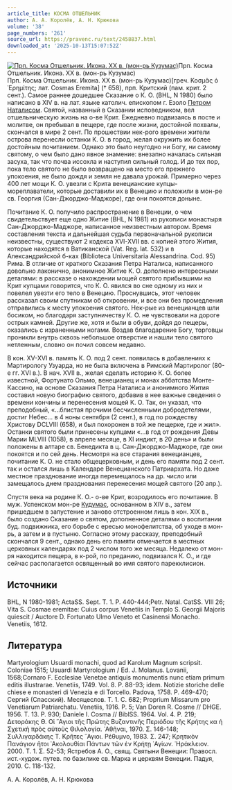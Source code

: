 ```yaml
---
article_title: КОСМА ОТШЕЛЬНИК
author: А. А. Королёв, А. Н. Крюкова
volume: '38'
page_numbers: '261'
source_url: https://pravenc.ru/text/2458837.html
downloaded_at: '2025-10-13T15:07:52Z'
---
```


[![Прп. Косма Отшельник. Икона. ХХ в. (мон-рь Кузумас)](https://pravenc.ru/data/2019/08/11/1236501436/i200.jpg "Кликните для увеличения картинки")](https://pravenc.ru/data/2019/08/11/1236501436/i400.jpg)Прп. Косма Отшельник. Икона. ХХ в. (мон-рь Кузумас)  
Прп. Косма Отшельник. Икона. ХХ в. (мон-рь Кузумас)[греч. Κοσμᾶς ὁ ᾿Ερημίτης; лат. Cosmas Eremita] († 658), прп. Критский (пам. крит. 2 сент.). Самое раннее дошедшее Сказание о К. О. (BHL, N 1980) было написано в XIV в. на лат. языке католич. епископом г. Езоло [Петром Наталисом](<https://pravenc.ru/text/Петром Наталисом.html>). Святой, названный в Сказании исповедником, вел отшельническую жизнь на о-ве Крит. Ежедневно подвизаясь в посте и молитве, он пребывал в пещере, где после жизни, достойной похвалы, скончался в мире 2 сент. По прошествии нек-рого времени жители острова перенесли останки К. О. в город, желая окружить их более достойным почитанием. Однако это было неугодно ни Богу, ни самому святому, о чем было дано явное знамение: внезапно началась сильная засуха, так что почва иссохла и наступил сильный голод. И до тех пор, пока тело святого не было возвращено на место его прежнего упокоения, не было дождя и земля не давала урожай. Примерно через 400 лет мощи К. О. увезли с Крита венецианские купцы-мореплаватели, которые доставили их в Венецию и положили в мон-ре св. Георгия (Сан-Джорджо-Маджоре), где они покоятся доныне.

Почитание К. О. получило распространение в Венеции, о чем свидетельствует еще одно Житие (BHL, N 1981) из рукописи монастыря Сан-Джорджо-Маджоре, написанное неизвестным автором. Время составления текста и дальнейшая судьба первоначальной рукописи неизвестны, существуют 2 кодекса XVI-XVII вв. с копией этого Жития, которые находятся в Ватиканской (Vat. Reg. lat. 532) и в Александрийской б-ках (Biblioteca Universitaria Alessandrina. Cod. 95) Рима. В отличие от краткого Сказания Петра Наталиса, написанного довольно лаконично, анонимное Житие К. О. дополнено интересными деталями: в рассказе о нахождении мощей святого прибывшими на Крит купцами говорится, что К. О. явился во сне одному из них и повелел увезти его тело в Венецию. Проснувшись, этот человек рассказал своим спутникам об откровении, и все они без промедления отправились к месту упокоения святого. Нек-рые из венецианцев шли босиком, но благодаря заступничеству К. О. не чувствовали на дороге острых камней. Другие же, хотя и были в обуви, дойдя до пещеры, оказались с израненными ногами. Воздав благодарение Богу, торговцы проникли внутрь сквозь небольшое отверстие и нашли тело святого нетленным, словно он почил совсем недавно.

В кон. XV-XVI в. память К. О. под 2 сент. появилась в добавлениях к Мартирологу Узуарда, но не была включена в Римский Мартиролог (80-е гг. XVI в.). В нач. XVII в., желая сделать историю К. О. более известной, Фортунато Ольмо, венецианец и монах аббатства Монте-Кассино, на основе Сказания Петра Наталиса и анонимного Жития составил новую биографию святого, добавив в нее важные сведения о времени кончины и перенесения мощей К. О. Так, он указал, что преподобный, «…блистая прочими бесчисленными добродетелями, достиг Небес… в 4 ноны сентября (2 сент.), в год по рождеству Христову DCLVIII (658), и был похоронен в той же пещерке, где и жил». Останки святого были принесены купцами «…в год от рождения Девы Марии MLVIII (1058), в апреле месяце, в XI индикт, в 20 день» и были положены в алтаре св. Бенедикта в ц. Сан-Джорджо-Маджоре, где они покоятся и по сей день. Несмотря на все старания венецианцев, почитание К. О. не стало общецерковным, и день его памяти под 2 сент. так и остался лишь в Календаре Венецианского Патриархата. Но даже местное празднование иногда перемещалось на др. число или замещалось днем празднования перенесения мощей святого (20 апр.).

Спустя века на родине К. О.- о-ве Крит, возродилось его почитание. В муж. Успенском мон-ре [Кудумас](https://pravenc.ru/text/Кудумас.html), основанном в XIV в., затем пришедшем в запустение и заново отстроенном лишь в кон. XIX в., было создано Сказание о святом, дополненное деталями о воспитании буд. подвижника, его борьбе с ересью монофелитства, об уходе в мон-рь, а затем и в пустыню. Согласно этому рассказу, преподобный скончался 9 сент., однако день его памяти отмечается в местных церковных календарях под 2 числом того же месяца. Недалеко от мон-ря находится пещера, в к-рой, по преданию, подвизался К. О., и где сейчас располагается освященный во имя святого парекклисион.

## Источники

BHL, N 1980-1981; ActaSS. Sept. T. 1. P. 440-444;Petr. Natal. CatSS. VIII 26; Vita S. Cosmae eremitae: Cuius corpus Venetiis in Templo S. Georgii Majoris quiescit / Auctore D. Fortunato Ulmo Veneto et Casinensi Monacho. Venetiis, 1612.

## Литература

Martyrologium Usuardi monachi, quod ad Karolum Magnum scripsit. Coloniae 1515; Usuardi Martyrologium / Ed. J. Molanus. Lovanii, 1568;Cornaro F. Ecclesiae Venetae antiquis monumentis nunc etiam primum editis illustrarae. Venetiis, 1749. Vol. 8. P. 88-93; idem. Notizie storiche delle chiese e monasteri di Venezia e di Torcello. Padova, 1758. P. 469-470; Сергий (Спасский). Месяцеслов. Т. 1. С. 682; Proprium Missarum pro Venetiarum Patriarchatu. Venetiis, 1916. P. 5; Van Doren R. Cosme // DHGE. 1956. T. 13. P. 930; Daniele I. Cosma // BiblSS. 1964. Vol. 4. P. 219; Δετοράκης Θ. Οἱ ῞Αγιοι τῆς Πρώτης Βυζαντινῆς Περιόδου τῆς Κρήτης κα ἡ Σχετικὴ πρὸς αὐτοὺς Θιλολογία. ᾿Αθῆναι, 1970. Σ. 146-148; Συλλιγαρδάκης Τ. Κρῆτες ῞Αγιοι. Ρέθυμνο, 1983. Σ. 247; Κρητικὸν Πανάγιον ἤτοι ᾿Ακολουθίαι Πάντων τῶν ἐν Κρήτῃ ῾Αγίων. ῾Ηράκλειον. 2000. Τ. 1. Σ. 52-53; Ястребов А. О., свящ. Святыни Венеции: Правосл. ист.-худож. путев. по базилике св. Марка и церквям Венеции. Падуя, 2010. С. 118-132.

А. А. Королёв, А. Н. Крюкова
